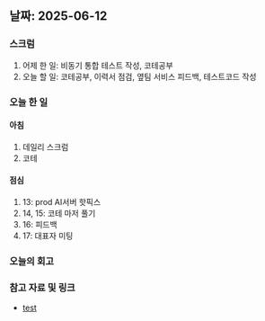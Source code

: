 ## 날짜: 2025-06-12

### 스크럼
1. 어제 한 일: 비동기 통합 테스트 작성, 코테공부
2. 오늘 할 일: 코테공부, 이력서 점검, 옆팀 서비스 피드백, 테스트코드 작성

### 오늘 한 일
#### 아침
1. 데일리 스크럼
2. 코테

#### 점심
1. 13: prod AI서버 핫픽스
2. 14, 15: 코테 마저 풀기
3. 16: 피드백
4. 17: 대표자 미팅


### 오늘의 회고
> 

### 참고 자료 및 링크
- [test](https://github.com/100-hours-a-week/14-YG-WIKI/wiki/AI-Wiki)